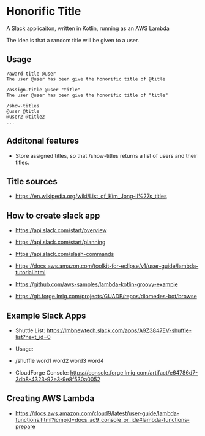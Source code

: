 # Honorific Title

A Slack applicaiton, written in Kotlin, running as an AWS Lambda

The idea is that a random title will be given to a user.

## Usage

    /award-title @user
    The user @user has been give the honorific title of @title

    /assign-title @user "title"
    The user @user has been give the honorific title of "title"

    /show-titles
    @user @title
    @user2 @title2
    ...

## Additonal features

* Store assigned titles, so that /show-titles returns a list of users and their titles.


## Title sources

* https://en.wikipedia.org/wiki/List_of_Kim_Jong-il%27s_titles

## How to create slack app

* https://api.slack.com/start/overview

* https://api.slack.com/start/planning

* https://api.slack.com/slash-commands

* https://docs.aws.amazon.com/toolkit-for-eclipse/v1/user-guide/lambda-tutorial.html

* https://github.com/aws-samples/lambda-kotlin-groovy-example

* https://git.forge.lmig.com/projects/GUADE/repos/diomedes-bot/browse

## Example Slack Apps

* Shuttle List: https://lmbnewtech.slack.com/apps/A9Z3847EV-shuffle-list?next_id=0
* Usage:
* /shuffle word1 word2 word3 word4

* CloudForge Console: https://console.forge.lmig.com/artifact/e64786d7-3db8-4323-92e3-9e8f530a0052

## Creating AWS Lambda

* https://docs.aws.amazon.com/cloud9/latest/user-guide/lambda-functions.html?icmpid=docs_ac9_console_or_ide#lambda-functions-prepare
